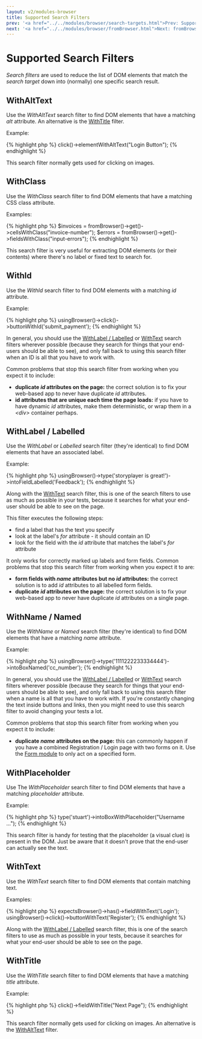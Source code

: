 ```yaml
---
layout: v2/modules-browser
title: Supported Search Filters
prev: '<a href="../../modules/browser/search-targets.html">Prev: Supported Search Targets</a>'
next: '<a href="../../modules/browser/fromBrowser.html">Next: fromBrowser()</a>'
---
```


# Supported Search Filters

_Search filters_ are used to reduce the list of DOM elements that match the _search target_ down into (normally) one specific search result.

## WithAltText

Use the _WithAltText_ search filter to find DOM elements that have a matching _alt_ attribute. An alternative is the [WithTitle](#withtitle) filter.

Example:

{% highlight php %}
click()->elementWithAltText("Login Button");
{% endhighlight %}

This search filter normally gets used for clicking on images.

## WithClass

Use the _WithClass_ search filter to find DOM elements that have a matching CSS class attribute.

Examples:

{% highlight php %}
$invoices = fromBrowser()->get()->cellsWithClass("invoice-number");
$errors = fromBrowser()->get()->fieldsWithClass("input-errors");
{% endhighlight %}

This search filter is very useful for extracting DOM elements (or their contents) where there's no label or fixed text to search for.

## WithId

Use the _WithId_ search filter to find DOM elements with a matching _id_ attribute.

Example:

{% highlight php %}
usingBrowser()->click()->buttonWithId('submit_payment');
{% endhighlight %}

In general, you should use the [WithLabel / Labelled](#withlabel__labelled) or [WithText](#withtext) search filters wherever possible (because they search for things that your end-users should be able to see), and only fall back to using this search filter when an ID is all that you have to work with.

Common problems that stop this search filter from working when you expect it to include:

* __duplicate _id_ attributes on the page:__ the correct solution is to fix your web-based app to never have duplicate _id_ attributes.
* __id attributes that are unique each time the page loads:__ if you have to have dynamic _id_ attributes, make them deterministic, or wrap them in a _&lt;div&gt;_ container perhaps.

## WithLabel / Labelled

Use the _WithLabel_ or _Labelled_ search filter (they're identical) to find DOM elements that have an associated label.

Example:

{% highlight php %}
usingBrowser()->type('storyplayer is great!')->intoFieldLabelled('Feedback');
{% endhighlight %}

Along with the [WithText](#withtext) search filter, this is one of the search filters to use as much as possible in your tests, because it searches for what your end-user should be able to see on the page.

This filter executes the following steps:

* find a label that has the text you specify
* look at the label's _for_ attribute - it should contain an ID
* look for the field with the _id_ attribute that matches the label's _for_ attribute

It only works for correctly marked up labels and form fields.  Common problems that stop this search filter from working when you expect it to are:

* __form fields with _name_ attributes but no _id_ attributes:__ the correct solution is to add _id_ attributes to all labelled form fields.
* __duplicate _id_ attributes on the page:__ the correct solution is to fix your web-based app to never have duplicate _id_ attributes on a single page.

## WithName / Named

Use the _WithName_ or _Named_ search filter (they're identical) to find DOM elements that have a matching _name_ attribute.

Example:

{% highlight php %}
usingBrowser()->type('1111222233334444')->intoBoxNamed('cc_number');
{% endhighlight %}

In general, you should use the [WithLabel / Labelled](#withlabel__labelled) or [WithText](#withtext) search filters wherever possible (because they search for things that your end-users should be able to see), and only fall back to using this search filter when a name is all that you have to work with.  If you're constantly changing the text inside buttons and links, then you might need to use this search filter to avoid changing your tests a lot.

Common problems that stop this search filter from working when you expect it to include:

* __duplicate _name_ attributes on the page:__ this can commonly happen if you have a combined Registration / Login page with two forms on it. Use the [Form module](../form/index.html) to only act on a specified form.

## WithPlaceholder

Use The _WithPlaceholder_ search filter to find DOM elements that have a matching _placeholder_ attribute.

Example:

{% highlight php %}
type('stuart')->intoBoxWithPlaceholder("Username ...");
{% endhighlight %}

This search filter is handy for testing that the placeholder (a visual clue) is present in the DOM.  Just be aware that it doesn't prove that the end-user can actually see the text.

## WithText

Use the _WithText_ search filter to find DOM elements that contain matching text.

Examples:

{% highlight php %}
expectsBrowser()->has()->fieldWithText('Login');
usingBrowser()->click()->buttonWithText('Register');
{% endhighlight %}

Along with the [WithLabel / Labelled](#withlabel__labelled) search filter, this is one of the search filters to use as much as possible in your tests, because it searches for what your end-user should be able to see on the page.

## WithTitle

Use the _WithTitle_ search filter to find DOM elements that have a matching _title_ attribute.

Example:

{% highlight php %}
click()->fieldWithTitle("Next Page");
{% endhighlight %}

This search filter normally gets used for clicking on images.  An alternative is the [WithAltText](#withalttext) filter.